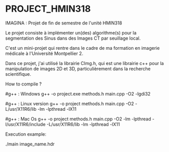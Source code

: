 # PROJECT_HMIN318
IMAGINA : Projet de fin de semestre de l'unité HMIN318

Le projet consiste à implémenter un(des) algorithme(s) pour la segmentation des Sinus dans des Images CT par seuillage local.

C'est un mini-projet qui rentre dans le cadre de ma formation en imagerie médicale à l'Université Montpellier 2.

Dans ce projet, j'ai utilisé la librairie CImg.h, qui est une librairie c++ pour la manipulation de images 2D et 3D, particulièrement dans la recherche scientifique.

How to compile ?

#g++ : Windows
g++ -o project.exe methods.h main.cpp -O2 -lgdi32

#g++ : Linux version
g++ -o project methods.h main.cpp -O2 -L/usr/X11R6/lib -lm -lpthread -lX11

#g++ : Mac Os
g++ -o project methods.h main.cpp -O2 -lm -lpthread -I/usr/X11R6/include -L/usr/X11R6/lib -lm -lpthread -lX11


Execution example:

./main image_name.hdr
